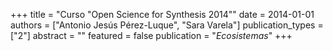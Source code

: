 +++
title = "Curso \"Open Science for Synthesis 2014\""
date = 2014-01-01
authors = ["Antonio Jesús Pérez-Luque", "Sara Varela"]
publication_types = ["2"]
abstract = ""
featured = false
publication = "*Ecosistemas*"
+++


